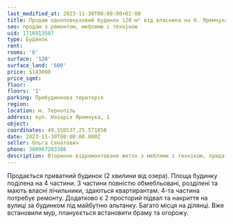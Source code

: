```yaml
---
last_modified_at: 2023-11-30T00:00:00+02:00
title: Продаю одноповерховий будинок 120 м² від власника на Н. Яремчука
seo: продам з ремонтом, меблями і технікою
uid: 1716913507
type: Будинок
rent:
rooms: '6'
surface: '120'
surface_land: '600'
price: $143000
price_sqmt:
floor:
floors: '1'
parking: Прибудинкова територія
region:
location: м. Тернопіль
address: вул. Назарія Яремчука, 1
object:
coordinates: 49.550537,25.571850
date: 2023-11-30T00:00:00.000Z
seller: Ольга Сенатович
phone: 380967203306
description: Вторинне відремонтоване житло з меблями і технікою, придатне і готове для проживання
---
```


Продається приватний будинок (2 хвилини від озера). Площа будинку поділена на 4 частини. 3 частини повністю обмебльовані, розділені та мають власні лічильники, здаються квартирантам. 4-та частина потребує ремонту. Додатково є 2 просторий підвал та накриття на вулиці за будинком під майбутню альтанку. Багато місця на ділянці. Вже встановили мур, плануєється встановити браму та огорожу.
